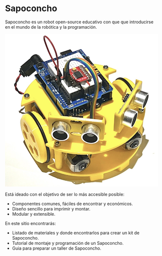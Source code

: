 # Sapoconcho

Sapoconcho es un robot open-source educativo con que que introducirse en el mundo de la robótica y la programación. 
 
![Sapoconcho](assets/main.jpeg)

Está ideado con el objetivo de ser lo más accesible posible:
- Componentes comunes, fáciles de encontrar y económicos.
- Diseño sencillo para imprimir y montar.
- Modular y extensible.

En este sitio encontrarás:
- Listado de materiales y donde encontrarlos para crear un kit de Sapoconcho.
- Tutorial de montaje y programación de un Sapoconcho.
- Guia para preparar un taller de Sapoconcho.